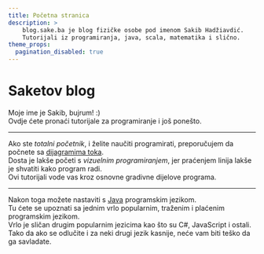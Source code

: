 ```yaml
---
title: Početna stranica
description: >
    blog.sake.ba je blog fizičke osobe pod imenom Sakib Hadžiavdić.
    Tutorijali iz programiranja, java, scala, matematika i slično.
theme_props:
  pagination_disabled: true
---
```



# Saketov blog

Moje ime je Sakib, bujrum! :)  
Ovdje ćete pronaći tutorijale za programiranje i još ponešto.  

---

Ako ste *totalni početnik*, i želite naučiti programirati,
preporučujem da počnete sa [dijagramima toka](/flowrun).  
Dosta je lakše početi s *vizuelnim programiranjem*, jer praćenjem linija lakše je shvatiti kako program radi.  
Ovi tutorijali vode vas kroz osnovne gradivne dijelove programa.

---
Nakon toga možete nastaviti s [Java](/java) programskim jezikom.  
Tu ćete se upoznati sa jednim vrlo popularnim, traženim i plaćenim programskim jezikom.  
Vrlo je sličan drugim popularnim jezicima kao što su C#, JavaScript i ostali.  
Tako da ako se odlučite i za neki drugi jezik kasnije, neće vam biti teško da ga savladate.




